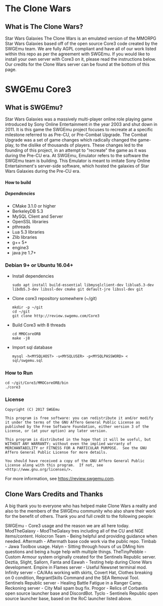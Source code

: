 # The Clone Wars #

## What is The Clone Wars? ##

Star Wars Galaxies The Clone Wars is an emulated version of the MMORPG Star Wars Galaxies based off of the open source Core3 code created by the SWGEmu team. We are fully AGPL compliant and have all of our work listed within this repo as per the agreement with SWGEmu. If you would like to install your own server with Core3 on it, please read the instructions below. Our credits for the Clone Wars server can be found at the bottom of this page.

# SWGEmu Core3 #

## What is SWGEmu? ##

Star Wars Galaxies was a massively multi-player online role playing game introduced by Sony Online Entertainment in the year 2003 and shut down in 2011.
It is this game the SWGEmu project focuses to recreate at a specific milestone referred to as Pre-CU, or Pre-Combat Upgrade. The Combat Upgrade was a set of game changes which radically changed the game-play, to the dislike of thousands of players. These changes led to the founding of this project, in an attempt to "recreate" the game as it was during the Pre-CU era.
At SWGEmu, Emulator refers to the software the SWGEmu team is building. This Emulator is meant to imitate Sony Online Entertainment's server-side software, which hosted the galaxies of Star Wars Galaxies during the Pre-CU era.

#### How to build ####

##### Dependencies #####
  * CMake 3.1.0 or higher
  * BerkeleyDB 5.3
  * MySQL Client and Server
  * OpenSSL libraries
  * pthreads
  * Lua 5.3 libraries
  * Zlib libraries
  * g++ 5+
  * engine3
  * java jre 1.7+

### Debian 9+ or Ubuntu 16.04+ ###
  * Install dependencies

        sudo apt install build-essential libmysqlclient-dev liblua5.3-dev libdb5.3-dev libssl-dev cmake git default-jre libssl-dev git
  * Clone core3 repository somewhere  (~/git)

        mkdir -p ~/git
        cd ~/git
        git clone http://review.swgemu.com/Core3
  * Build Core3 with 8 threads

        cd MMOCoreORB
        make -j8
  * Import sql database

        mysql -h<MYSQLHOST> -u<MYSQLUSER> -p<MYSQLPASSWORD> < sql/swgemu.sql

### How to Run ###
    cd ~/git/Core3/MMOCoreORB/bin
    ./core3

### License ###
    Copyright (C) 2017 SWGEmu

    This program is free software: you can redistribute it and/or modify
    it under the terms of the GNU Affero General Public License as published by the Free Software Foundation, either version 3 of the License, or (at your option) any later version.

    This program is distributed in the hope that it will be useful, but WITHOUT ANY WARRANTY; without even the implied warranty of MERCHANTABILITY or FITNESS FOR A PARTICULAR PURPOSE.  See the GNU Affero General Public License for more details.

    You should have received a copy of the GNU Affero General Public License along with this program.  If not, see <http://www.gnu.org/licenses/>.

For more information, see https://review.swgemu.com.

## Clone Wars Credits and Thanks ##

A big thank you to everyone who has helped make Clone Wars a reality and also to the members of the SWGEmu community who also share their work for the benefit of others. Thank you and full credit to the following people:

SWGEmu - Core3 usage and the reason we are all here today.
ModTheGalaxy - ModTheGalaxy tres including all of the CU and NGE items/content.
Holocron Team - Being helpful and providing guidance when needed.
Aftermath - Aftermath base code work via the public repo.
Timbab - Jawa Toolbox usage.
Halyn - Sitting through hours of us DMing him questions and being a huge help with multiple things.
TheTinyPebble - Custom Armour system originally created for the Sentinels Republic server.
Deztia, Slight, Sallorn, Fanta and Eawah - Testing help during Clone Wars development.
Empire in Flames server - Useful Newsnet terminal mod.
Infinity server - CA/AAs working with skirts, Covert Hat, Clothes breaking on 0 condition, RegrantSkills Command and the SEA Removal Tool.
Sentinels Republic server - Healing Battle Fatigue in a Ranger Camp.
Reckoning server - City Mail spam bug fix.
Progor - Relics of Corbantis open source launcher base and DiscordBot.
Tyclo - Sentinels Republic open source launcher base, based on the RoC launcher listed above.
